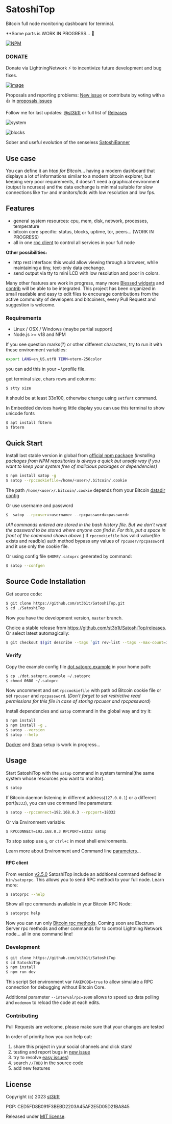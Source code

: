 # SatoshiTop

Bitcoin full node monitoring dashboard for terminal.

**Some parts is WORK IN PROGRESS... 🚧 

[![NPM](https://badge.fury.io/js/satop.svg)](http://badge.fury.io/js/satop)

### DONATE

Donate via LightningNetwork ⚡ to incentivize future development and bug fixes.

[![image](https://github.com/st3b1t/SatoshiTop/assets/113633676/4a0efa68-7dab-4463-9513-7af2360e90c7)](https://getalby.com/p/st3b1t)

Proposals and reporting problems: [New issue](https://github.com/st3b1t/SatoshiTop/issues/new) or contribute by voting with a 👍 in [proposals issues](https://github.com/st3b1t/SatoshiTop/labels/Proposal)

Follow me for last updates: [@st3b1t](https://twitter.com/st3b1t) or full list of [Releases](https://github.com/st3b1t/SatoshiTop/releases)

![system](docs/satoshitop.gif)

![blocks](docs/satoshitop-blocks.gif)

Sober and useful evolution of the senseless [SatoshiBanner](https://github.com/st3b1t/SatoshiBanner)

## Use case
You can define it an *htop for Bitcoin*... having a modern dashboard that displays a lot of informations similar
to a modern bitcoin explorer, but keeping very poor requirements, it doesn't need a graphical environment (output is ncurses)
and the data exchange is minimal suitable for slow connections like `Tor` and monitors/lcds with low resolution and low fps.

## Features
- general system resources: cpu, mem, disk, network, processes, temperature
- bitcoin core specific: status, blocks, uptime, tor, peers... (WORK IN PROGRESS)
- all in one [rpc client](https://github.com/st3b1t/SatoshiTop/tree/master#rpc-client) to control all services in your full node

**Other possibilities:**

- http rest interface: this would allow viewing through a browser, while maintaining a tiny, text-only data exchange.
- send output via tty to mini LCD with low resolution and poor in colors.

Many other features are work in progress, many more [Blessed widgets](https://github.com/chjj/blessed#widgets) and [contrib](https://github.com/yaronn/blessed-contrib#widgets) will be able to be integrated.
This project has been organized in small readable and easy to edit files to encourage contributions from the active community of developers and bitcoiners, every Pull Request and suggestion is welcome.

### Requirements

* Linux / OSX / Windows (maybe partial support)
* Node.js >= v18 and NPM

If you see question marks(?) or other different characters, try to run it with these environment variables:
```sh
export LANG=en_US.utf8 TERM=xterm-256color
```
you can add this in your ~/.profile file.

get terminal size, chars rows and columns:
```bash
$ stty size
```
it should be at least 33x100, otherwise change using `setfont` command.

In Embedded devices having little display you can use this terminal to show unicode fonts
```bash
$ apt install fbterm
$ fbterm
```

## Quick Start

Install last stable version in global from [official npm package](https://npmjs.com/package/satop)
*(Installing packages from NPM repositories is always a quick but unsafe way if you want to keep your system free of malicious packages or dependencies)*

```sh
$ npm install satop -g
$ satop --rpccookiefile=/home/<user>/.bitcoin/.cookie
```
The path `/home/<user>/.bitcoin/.cookie` depends from your Bitcoin [datadir config](https://github.com/bitcoin/bitcoin/blob/master/doc/init.md#configuration)

Or use username and password
```sh
$  satop --rpcuser=<username> --rpcpassword=<password>
```
(*All commands entered are stored in the bash history file. But we don't want the password to be stored where anyone can find it. For this, put a space in front of the command shown above.*)
If `rpccookiefile` has valid value(file exists and readble) auth method bypass any values of `rpcuser/rpcpassword` and it use only the cookie file.

Or using config file `$HOME/.satoprc` generated by command:
```sh
$ satop --confgen
```

## Source Code Installation

Get source code:
```sh
$ git clone https://github.com/st3b1t/SatoshiTop.git
$ cd ./SatoshiTop
```
Now you have the development version, `master` branch.

Choice a stable release from https://github.com/st3b1t/SatoshiTop/releases.
Or select latest automagically:
```sh
$ git checkout $(git describe --tags `git rev-list --tags --max-count=1`)
```

### Verify

Copy the example config file [dot.satoprc.example](./dot.satoprc.example) in your home path:
```sh
$ cp ./dot.satoprc.example ~/.satoprc
$ chmod 0600 ~/.satoprc
```

Now uncomment and set `rpccookiefile` with path od Bitcoin cookie file or set `rpcuser` and `rpcpassword`.
(*Don't forget to set restrictive read permissions for this file in case of storing rpcuser and rpcpassword*)

Install dependencies and `satop` command in the global way and try it:
```sh
$ npm install
$ npm install -g .
$ satop --version
$ satop --help
```

[Docker](./docs/docker.md) and [Snap](./docs/snap.md) setup is work in progress...

## Usage

Start SatoshiTop with the `satop` command in system terminal(the same system whose resources you want to monitor).

```sh
$ satop
```

If Bitcoin daemon listening in different address(`127.0.0.1`) or a different port(`8333`), you can use command line parameters:

```sh
$ satop --rpcconnect=192.168.0.3 --rpcport=18332
```

Or via Environment variable:

```sh
$ RPCCONNECT=192.168.0.3 RPCPORT=18332 satop
```

To stop satop use `q`, or `ctrl+c` in most shell environments.

Learn more about Environment and Command line [parameters](docs/cli.md)...

#### RPC client

From version [v2.5.0](https://github.com/st3b1t/SatoshiTop/releases/tag/v2.5.0) SatoshiTop include an additional command defined in `bin/satoprpc`.
This allows you to send RPC methodi to your full node.
Learn more:
```bash
$ satoprpc --help 
```
Show all rpc commands available in your Bitcoin RPC Node:
```bash
$ satoprpc help 
```
Now you can run only [Bitcoin rpc methods](https://developer.bitcoin.org/reference/rpc/). Coming soon are Electrum Server rpc methods and other commands for to control Lightning Network node... all in one command line! 

### Development

```sh
$ git clone https://github.com/st3b1t/SatoshiTop
$ cd SatoshiTop
$ npm install
$ npm run dev
```

This script Set environment var `FAKEMODE=true` to allow simulate a RPC connection for debugging without Bitcoin Core.

Additional parameter `--intervalrpc=1000` allows to speed up data polling and `nodemon` to reload the code at each edits.

### Contributing

Pull Requests are welcome, please make sure that your changes are tested

In order of priority how you can help out:

1. share this project in your social channels and click stars!
2. testing and report bugs in [new issue](https://github.com/st3b1t/SatoshiTop/issues/new)
3. try to resolve [easy issues](https://github.com/st3b1t/SatoshiTop/labels/good%20first%20issue))
4. search [`//TODO`](https://github.com/search?q=repo%3Ast3b1t%2FSatoshiTop%20%2F%2FTODO&type=code) in the source code
5. add new features

## License

Copyright (c) 2023 [st3b1t](https://github.com/st3b1t)

PGP: CED5FD8B091F3BEBD2203A45AF2E5D05D21BA845

Released under [MIT license](LICENSE).
